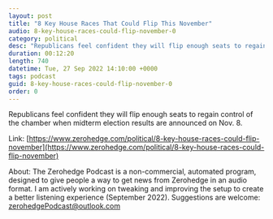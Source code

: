 ```yaml
---
layout: post
title: "8 Key House Races That Could Flip This November"
audio: 8-key-house-races-could-flip-november-0
category: political
desc: "Republicans feel confident they will flip enough seats to regain control of the chamber when midterm election results are announced on Nov. 8."
duration: 00:12:20
length: 740
datetime: Tue, 27 Sep 2022 14:10:00 +0000
tags: podcast
guid: 8-key-house-races-could-flip-november-0
order: 0
---
```

Republicans feel confident they will flip enough seats to regain control of the chamber when midterm election results are announced on Nov. 8.

Link: [https://www.zerohedge.com/political/8-key-house-races-could-flip-november](https://www.zerohedge.com/political/8-key-house-races-could-flip-november)

About: The Zerohedge Podcast is a non-commercial, automated program, designed to give people a way to get news from Zerohedge in an audio format.  I am actively working on tweaking and improving the setup to create a better listening experience (September 2022).  Suggestions are welcome: [zerohedgePodcast@outlook.com](mailto:zerohedgePodcast@outlook.com)